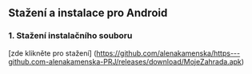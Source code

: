 ## Stažení a instalace pro Android
### 1. Stažení instalačního souboru
[zde klikněte pro stažení] (https://github.com/alenakamenska/https---github.com-alenakamenska-PRJ/releases/download/MojeZahrada.apk)
